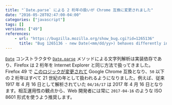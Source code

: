```yaml
---
title: "`Date.parse` による 2 桁年の扱いが Chrome 互換に変更されました"
date: "2016-05-28T02:47:00-04:00"
categories: ["javascript"]
tags: []
versions: ["49"]
references:
    - url: "https://bugzilla.mozilla.org/show_bug.cgi?id=1265136"
      title: "Bug 1265136 - new Date(<mm/dd/yy>) behaves differently in Firefox vs Chrome/Safari"
---
```

[`Date`](https://developer.mozilla.org/en-US/docs/Web/JavaScript/Reference/Global_Objects/Date) コンストラクタや [`Date.parse`](https://developer.mozilla.org/en-US/docs/Web/JavaScript/Reference/Global_Objects/Date/parse) メソッドによる文字列解析は実装依存であり、Firefox は 2 桁年を Internet Explorer と同じ方法で扱ってきました。Firefox 49 で [このロジックが変更されて](https://hg.mozilla.org/mozilla-central/rev/138521110469) Google Chrome 互換となり、`50` 以下の 2 桁年はすべて 21 世紀の年として扱われるようになりました。例えば、従来 1917 年 4 月 16 日として解析されていた `04/16/17` は 2017 年 4 月 16 日となります。相互運用性の観点から、Web 開発者には常に `2017-04-16` のような ISO 8601 形式を使うよう推奨します。
